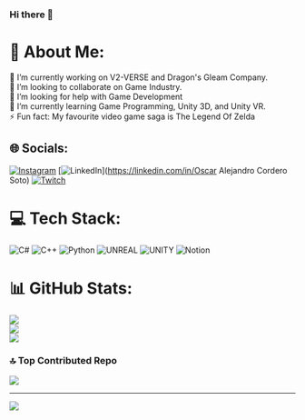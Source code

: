 ### Hi there 👋
# 💫 About Me:
🔭 I’m currently working on V2-VERSE and Dragon's Gleam Company.<br>👯 I’m looking to collaborate on Game Industry.<br>🤝 I’m looking for help with Game Development<br>🌱 I’m currently learning Game Programming, Unity 3D, and Unity VR.<br>⚡ Fun fact: My favourite video game saga is The Legend Of Zelda<br>


## 🌐 Socials:
[![Instagram](https://img.shields.io/badge/Instagram-%23E4405F.svg?logo=Instagram&logoColor=white)](https://instagram.com/RaxoCS) [![LinkedIn](https://img.shields.io/badge/LinkedIn-%230077B5.svg?logo=linkedin&logoColor=white)](https://linkedin.com/in/Oscar Alejandro Cordero Soto) [![Twitch](https://img.shields.io/badge/Twitch-%239146FF.svg?logo=Twitch&logoColor=white)](https://twitch.tv/Raxo_CS) 

# 💻 Tech Stack:
![C#](https://img.shields.io/badge/c%23-%23239120.svg?style=for-the-badge&logo=c-sharp&logoColor=white) ![C++](https://img.shields.io/badge/c++-%2300599C.svg?style=for-the-badge&logo=c%2B%2B&logoColor=white) ![Python](https://img.shields.io/badge/python-3670A0?style=for-the-badge&logo=python&logoColor=ffdd54) ![UNREAL](https://img.shields.io/badge/unreal-%2320232a.svg?style=for-the-badge&logo=unreal-engine&logoColor=white) ![UNITY](https://img.shields.io/badge/Unity-%2320232a.svg?style=for-the-badge&logo=unity&logoColor=white) ![Notion](https://img.shields.io/badge/Notion-%23000000.svg?style=for-the-badge&logo=notion&logoColor=white)
# 📊 GitHub Stats:
![](https://github-readme-stats.vercel.app/api?username=RaxoCS&theme=dark&hide_border=false&include_all_commits=false&count_private=false)<br/>
![](https://github-readme-streak-stats.herokuapp.com/?user=RaxoCS&theme=dark&hide_border=false)<br/>
![](https://github-readme-stats.vercel.app/api/top-langs/?username=RaxoCS&theme=dark&hide_border=false&include_all_commits=false&count_private=false&layout=compact)

### 🔝 Top Contributed Repo
![](https://github-contributor-stats.vercel.app/api?username=RaxoCS&limit=5&theme=dark&combine_all_yearly_contributions=true)

---
[![](https://visitcount.itsvg.in/api?id=RaxoCS&icon=0&color=0)](https://visitcount.itsvg.in)

<!-- Proudly created with GPRM ( https://gprm.itsvg.in ) -->
